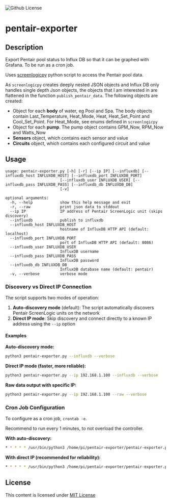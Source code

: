 
![Github License](https://img.shields.io/github/license/dacarson/pentair-exporter) 

# pentair-exporter

## Description
Export Pentair pool status to Influx DB so that it can be graphed with Grafana. To be run as a cron job.

Uses [screenlogicpy](https://github.com/dieselrabbit/screenlogicpy) python script to access the Pentair pool data.

As `screenlogicpy` creates deeply nested JSON objects and Influx DB only handles single depth Json objects, the objects that I am interested in are flattened in the function `publish_pentair_data`.
The following objects are created:
* Object for each **body** of water, eg Pool and Spa. The body objects contain Last_Temperature, Heat_Mode, Heat, Heat_Set_Point and Cool_Set_Point. For Heat_Mode, see enums defined in `screenlogicpy`
* Object for each **pump**. The pump object contains GPM_Now, RPM_Now and Watts_Now
* **Sensors** object, which contains each sensor and value
* **Circuits** object, which contains each configured circuit and value

## Usage
```
usage: pentair-exporter.py [-h] [-r] [--ip IP] [--influxdb] [--influxdb_host INFLUXDB_HOST] [--influxdb_port INFLUXDB_PORT] 
                        [--influxdb_user INFLUXDB_USER] [--influxdb_pass INFLUXDB_PASS] [--influxdb_db INFLUXDB_DB] 
                        [-v]

optional arguments:
  -h, --help            show this help message and exit
  -r, --raw             print json data to stddout
  --ip IP               IP address of Pentair ScreenLogic unit (skips discovery)
  --influxdb            publish to influxdb
  --influxdb_host INFLUXDB_HOST
                        hostname of InfluxDB HTTP API (default: localhost)
  --influxdb_port INFLUXDB_PORT
                        port of InfluxDB HTTP API (default: 8086)
  --influxdb_user INFLUXDB_USER
                        InfluxDB username
  --influxdb_pass INFLUXDB_PASS
                        InfluxDB password
  --influxdb_db INFLUXDB_DB
                        InfluxDB database name (default: pentair)
  -v, --verbose         verbose mode
  ````

### Discovery vs Direct IP Connection

The script supports two modes of operation:

1. **Auto-discovery mode** (default): The script automatically discovers Pentair ScreenLogic units on the network
2. **Direct IP mode**: Skip discovery and connect directly to a known IP address using the `--ip` option

#### Examples

**Auto-discovery mode:**
```bash
python3 pentair-exporter.py --influxdb --verbose
```

**Direct IP mode (faster, more reliable):**
```bash
python3 pentair-exporter.py --ip 192.168.1.100 --influxdb --verbose
```

**Raw data output with specific IP:**
```bash
python3 pentair-exporter.py --ip 192.168.1.100 --raw --verbose
```

### Cron Job Configuration

To configure as a cron job, `crontab -e`.

Recommend to run every 1 minutes, to not overload the controller.

**With auto-discovery:**
```bash
* * * * * /usr/bin/python3 /home/pi/pentair-exporter/pentair-exporter.py --influxdb --influxdb_user logger --influxdb_pass pass
```

**With direct IP (recommended for reliability):**
```bash
* * * * * /usr/bin/python3 /home/pi/pentair-exporter/pentair-exporter.py --ip 192.168.1.100 --influxdb --influxdb_user logger --influxdb_pass pass
```
  
  ## License

This content is licensed under [MIT License](https://opensource.org/license/mit/)
  

